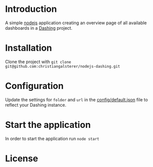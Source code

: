 # Introduction
A simple [nodejs](http://nodejs.org) application creating an overview page of all available dashboards in a [Dashing](http://dashing.io/) project.

# Installation
Clone the project with `git clone git@github.com:christiangalsterer/nodejs-dashing.git`

# Configuration
Update the settings for `folder` and `url` in the [config/default.json](config/default.json) file to reflect your Dashing instance.

# Start the application
In order to start the application run `node start`

# License
